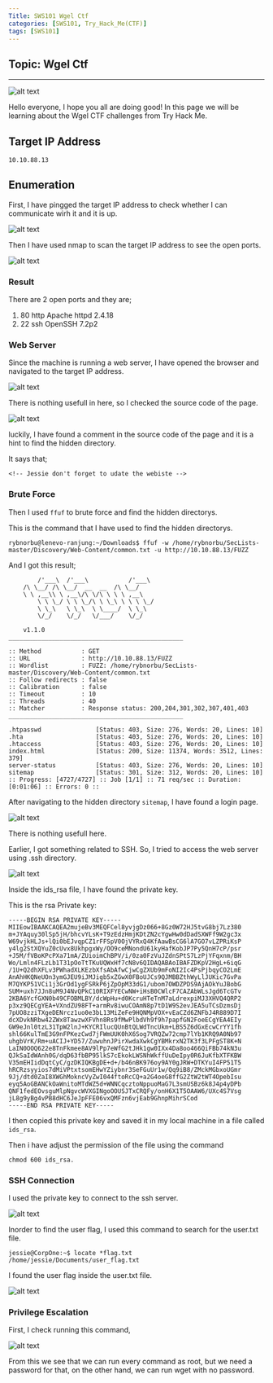 ```yaml
---
Title: SWS101 Wgel Ctf
categories: [SWS101, Try_Hack_Me(CTF)]
tags: [SWS101]
---
```

## Topic: Wgel Ctf
---

![alt text](../wgel_ctf/hello.gif)

Hello everyone, I hope you all are doing good! In this page we will be learning about the Wgel CTF challenges from Try Hack Me.

## Target IP Address

    10.10.88.13

## Enumeration

First, I have pingged the target IP address to check whether I can communicate wirh it and it is up. 

![alt text](../wgel_ctf/ping.png)

Then I have used nmap to scan the target IP address to see the open ports.

![alt text](../wgel_ctf/nmap.png)

### Result

There are 2 open ports and they are;
1. 80 http Apache httpd 2.4.18
2. 22 ssh OpenSSH 7.2p2

### Web Server

Since the machine is running a web server, I have opened the browser and navigated to the target IP address.

![alt text](../wgel_ctf/web.png)

There is nothing usefull in here, so I checked the source code of the page.

![alt text](../wgel_ctf/info.png)

luckily, I have found a comment in the source code of the page and it is a hint to find the hidden directory. 

It says that;

    <!-- Jessie don't forget to udate the webiste -->

### Brute Force

Then I used `ffuf` to brute force and find the hidden directorys.

This is the command that I have used to find the hidden directorys.

    rybnorbu@lenevo-ranjung:~/Downloads$ ffuf -w /home/rybnorbu/SecLists-master/Discovery/Web-Content/common.txt -u http://10.10.88.13/FUZZ

And I got this result;


            /'___\  /'___\           /'___\       
        /\ \__/ /\ \__/  __  __  /\ \__/       
        \ \ ,__\\ \ ,__\/\ \/\ \ \ \ ,__\      
            \ \ \_/ \ \ \_/\ \ \_\ \ \ \ \_/      
            \ \_\   \ \_\  \ \____/  \ \_\       
            \/_/    \/_/   \/___/    \/_/       

        v1.1.0
    ________________________________________________

    :: Method           : GET
    :: URL              : http://10.10.88.13/FUZZ
    :: Wordlist         : FUZZ: /home/rybnorbu/SecLists-master/Discovery/Web-Content/common.txt
    :: Follow redirects : false
    :: Calibration      : false
    :: Timeout          : 10
    :: Threads          : 40
    :: Matcher          : Response status: 200,204,301,302,307,401,403
    ________________________________________________

    .htpasswd               [Status: 403, Size: 276, Words: 20, Lines: 10]
    .hta                    [Status: 403, Size: 276, Words: 20, Lines: 10]
    .htaccess               [Status: 403, Size: 276, Words: 20, Lines: 10]
    index.html              [Status: 200, Size: 11374, Words: 3512, Lines: 379]
    server-status           [Status: 403, Size: 276, Words: 20, Lines: 10]
    sitemap                 [Status: 301, Size: 312, Words: 20, Lines: 10]
    :: Progress: [4727/4727] :: Job [1/1] :: 71 req/sec :: Duration: [0:01:06] :: Errors: 0 ::

After navigating to the hidden directory `sitemap`, I have found a login page.

![alt text](../wgel_ctf/site.png)

There is nothing usefull here.

Earlier, I got something related to SSH. So, I tried to access the web server using .ssh directory.

![alt text](../wgel_ctf/something.png)

Inside the ids_rsa file, I have found the private key.

This is the rsa Private key:

    -----BEGIN RSA PRIVATE KEY-----
    MIIEowIBAAKCAQEA2mujeBv3MEQFCel8yvjgDz066+8Gz0W72HJ5tvG8bj7Lz380
    m+JYAquy30lSp5jH/bhcvYLsK+T9zEdzHmjKDtZN2cYgwHw0dDadSXWFf9W2gc3x
    W69vjkHLJs+lQi0bEJvqpCZ1rFFSpV0OjVYRxQ4KfAawBsCG6lA7GO7vLZPRiKsP
    y4lg2StXQYuZ0cUvx8UkhpgxWy/OO9ceMNondU61kyHafKobJP7Py5QnH7cP/psr
    +J5M/fVBoKPcPXa71mA/ZUioimChBPV/i/0za0FzVuJZdnSPtS7LzPjYFqxnm/BH
    Wo/Lmln4FLzLb1T31pOoTtTKuUQWxHf7cN8v6QIDAQABAoIBAFZDKpV2HgL+6iqG
    /1U+Q2dhXFLv3PWhadXLKEzbXfsAbAfwCjwCgZXUb9mFoNI2Ic4PsPjbqyCO2LmE
    AnAhHKQNeUOn3ymGJEU9iJMJigb5xZGwX0FBoUJCs9QJMBBZthWyLlJUKic7GvPa
    M7QYKP51VCi1j3GrOd1ygFSRkP6jZpOpM33dG1/ubom7OWDZPDS9AjAOkYuJBobG
    SUM+uxh7JJn8uM9J4NvQPkC10RIXFYECwNW+iHsB0CWlcF7CAZAbWLsJgd6TcGTv
    2KBA6YcfGXN0b49CFOBMLBY/dcWpHu+d0KcruHTeTnM7aLdrexpiMJ3XHVQ4QRP2
    p3xz9QECgYEA+VXndZU98FT+armRv8iwuCOAmN8p7tD1W9S2evJEA5uTCsDzmsDj
    7pUO8zziTXgeDENrcz1uo0e3bL13MiZeFe9HQNMpVOX+vEaCZd6ZNFbJ4R889D7I
    dcXDvkNRbw42ZWx8TawzwXFVhn8Rs9fMwPlbdVh9f9h7papfGN2FoeECgYEA4EIy
    GW9eJnl0tzL31TpW2lnJ+KYCRIlucQUnBtQLWdTncUkm+LBS5Z6dGxEcwCrYY1fh
    shl66KulTmE3G9nFPKezCwd7jFWmUUK0hX6Sog7VRQZw72cmp7lYb1KRQ9A0Nb97
    uhgbVrK/Rm+uACIJ+YD57/ZuwuhnJPirXwdaXwkCgYBMkrxN2TK3f3LPFgST8K+N
    LaIN0OOQ622e8TnFkmee8AV9lPp7eWfG2tJHk1gw0IXx4Da8oo466QiFBb74kN3u
    QJkSaIdWAnh0G/dqD63fbBP95lkS7cEkokLWSNhWkffUuDeIpy0R6JuKfbXTFKBW
    V35mEHIidDqtCyC/gzDKIQKBgDE+d+/b46nBK976oy9AY0gJRW+DTKYuI4FP51T5
    hRCRzsyyios7dMiVPtxtsomEHwYZiybnr3SeFGuUr1w/Qq9iB8/ZMckMGbxoUGmr
    9Jj/dtd0ZaI8XWGhMokncVyZwI044ftoRcCQ+a2G4oeG8ffG2ZtW2tWT4OpebIsu
    eyq5AoGBANCkOaWnitoMTdWZ5d+WNNCqcztoNppuoMaG7L3smUSBz6k8J4p4yDPb
    QNF1fedEOvsguMlpNgvcWVXGINgoOOUSJTxCRQFy/onH6X1T5OAAW6/UXc4S7Vsg
    jL8g9yBg4vPB8dHC6JeJpFFE06vxQMFzn6vjEab9GhnpMihrSCod
    -----END RSA PRIVATE KEY-----

 I then copied this private key and saved it in my local machine in a file called `ids_rsa`.


Then i have adjust the permission of the file using the command 

    chmod 600 ids_rsa.

### SSH Connection

I used the private key to connect to the ssh server.

![alt text](../wgel_ctf/ssh.png)

Inorder to find the user flag, I used this  command to search for the user.txt file.

    jessie@CorpOne:~$ locate *flag.txt
    /home/jessie/Documents/user_flag.txt


I found the user flag inside the user.txt file.

![alt text](../wgel_ctf/user.png)

### Privilege Escalation

First, I check running this command,

![alt text](../wgel_ctf/sudo.png)

From this we see that we can run every command as root, but we need a password for that, on the other hand, we can run wget with no password.

